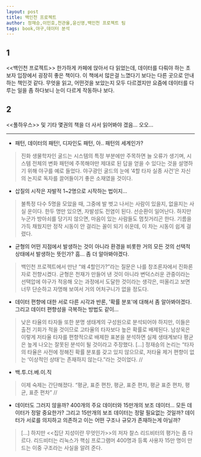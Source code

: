 ```yaml
---
layout: post
title: 백인천 프로젝트
author: 정재승,이민호,천관율,윤신영,백인천 프로젝트 팀
tags: book,야구,데이터 분석
---
```


## 1
<<백인천 프로젝트>> 한가하게 카페에 앉아서 다 읽었는데, 데이터를 다뤄야 하는 초보자 입장에서 굉장히 좋은 책이다. 이 책에서 많은걸 느꼈다기 보다는 다른 곳으로 안내하는 책인것 같다. 무엇을 읽고, 어떤것을 보았는지 모두 다르겠지만 요즘에 데이터를 다루는 일을 좀 하다보니 눈이 다르게 작동하나 보다.

## 2
<<풀하우스>> 및 기타 몇권의 책을 더 사서 읽어봐야 겠음... 오오...

- - -
* 패턴, 데이터의 패턴!, 디자인도 패턴, 아.. 패턴의 세계인가?
> 진화 생물학자인 굴드는 시스템의 특정 부분에만 주목하면 늘 오류가 생기며, 시스템 전체의 변화 패턴에 주목해야만 제대로 된 답을 얻을 수 있다는 것을 설명하기 위해 야구를 예로 들었다. 야구광인 굴드의 눈에 ‘4할 타자 실종 사건’은 자신의 논지로 독자를 끌어들이기 좋은 소재였을 것이다.

* 삽질의 시작은 자발적 1~2명으로 시작하는 법이지...
> 불특정 다수 5명을 모았을 때, 그중에 발 벗고 나서는 사람이 있을지, 없을지는 사실 운이다. 한두 명만 있으면, 자발성도 전염이 된다. 선순환이 일어난다. 하지만 누군가 방아쇠를 당기지 않으면, 마음이 있는 사람들도 멈칫거리곤 한다. 기름을 가득 채웠지만 정작 시동이 안 걸리는 꼴이 되기 쉬운데, 이 차는 시동이 쉽게 걸렸다.

* 균형의 어떤 지점에서 발생하는 것이 아니라 환경을 비롯한 거의 모든 것의 선택적 상태에서 발생하는 뜻인가? 흠... 좀 더 알아봐야겠다.
> 백인천 프로젝트에서 만난 “왜 4할인가?”라는 질문은 나를 창조론자에서 진화론자로 전향시켰다. 균형은 천재가 만들어 낸 것이 아니라 변덕스러운 관중이라는 선택압에 야구가 적응해 오는 과정에서 도달한 것이라는 생각은, 떠올리고 보면 너무 단순하고 자명해 보여서 거의 어처구니가 없을 정도다. 

* 데이터 편향에 대한 서로 다른 시각과 반론, '확률 분포'에 대해서 좀 알아봐야겠다. 그리고 데이터 편향성을 극복하는 방법도 같이...
> 낮은 타율의 타자들 또한 분명 생태계의 구성원으로 분석되어야 하지만, 이들은 출전 기회가 적을 것이므로 고타율의 타자보다 높은 확률로 배제된다. 남상욱은 이렇게 저타율 타자를 편향적으로 배제한 표본을 분석하면 실제 생태계보다 평균은 높게 나오는 잘못된 분석이 될 것이라고 주장했다. [...] 정재승의 논리는 “타자의 타율은 사전에 정해진 확률 분포를 갖고 있지 않으므로, 저타율 제거 편향이 없는 ‘이상적인 상태’는 존재하지 않는다.”라는 것이었다. // 

* 백.투.더.베.이.직
> 이제 숙제는 간단해졌다. “평균, 표준 편찬, 평균, 표준 편차, 평균 표준 편차, 평균, 표준 편차” // 

* 데이터도 그러지 않을까? 400개의 주요 데이터와 15만개의 보조 데이터... 모든 데이터가 정말 중요한가? 그리고 15만개의 보조 데이터는 정말 필요없는 것일까? 데이터가 서로를 의지하고 의존하고 이는 어떤 구조나 규모가 존재하는게 아닐까?
> […] 하지만 <<집단 지성이란 무엇인가>>의 저자 찰스 리드비터의 평가는 좀 다르다. 리드비터는 리눅스가 핵심 프로그램머 400명과 등록 사용자 15만 명이 만드는 이중 구조라는 사실을 알려 준다.